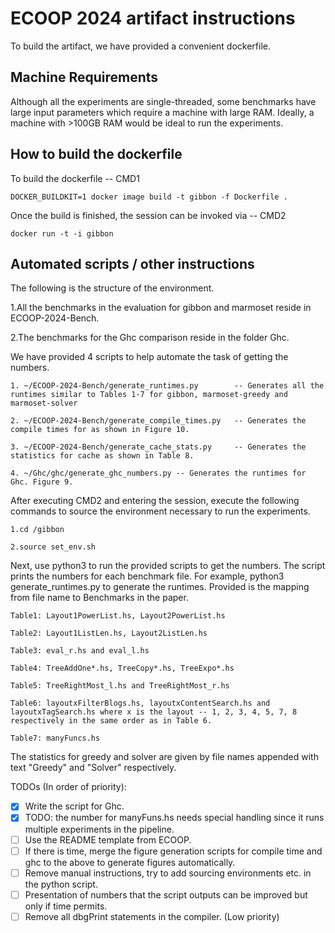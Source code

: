 # ECOOP 2024 artifact instructions 

To build the artifact, we have provided a convenient dockerfile.

## Machine Requirements 

Although all the experiments are single-threaded, some benchmarks have large input parameters which 
require a machine with large RAM. Ideally, a machine with >100GB RAM would be ideal to run the 
experiments.  

## How to build the dockerfile

To build the dockerfile -- CMD1

```
DOCKER_BUILDKIT=1 docker image build -t gibbon -f Dockerfile .
```

Once the build is finished, the session can be invoked via -- CMD2

```
docker run -t -i gibbon
```

## Automated scripts / other instructions

The following is the structure of the environment. 

1.All the benchmarks in the evaluation for gibbon and marmoset reside in ECOOP-2024-Bench.

2.The benchmarks for the Ghc comparison reside in the folder Ghc. 


We have provided 4 scripts to help automate the task of getting the numbers. 

```
1. ~/ECOOP-2024-Bench/generate_runtimes.py        -- Generates all the runtimes similar to Tables 1-7 for gibbon, marmoset-greedy and marmoset-solver

2. ~/ECOOP-2024-Bench/generate_compile_times.py   -- Generates the compile times for as shown in Figure 10.

3. ~/ECOOP-2024-Bench/generate_cache_stats.py     -- Generates the statistics for cache as shown in Table 8.

4. ~/Ghc/ghc/generate_ghc_numbers.py -- Generates the runtimes for Ghc. Figure 9. 
```

After executing CMD2 and entering the session, execute the following commands to source the environment necessary to run the experiments. 

```
1.cd /gibbon 

2.source set_env.sh 
```

Next, use python3 to run the provided scripts to get the numbers. 
The script prints the numbers for each benchmark file. 
For example, python3 generate_runtimes.py to generate the runtimes.
Provided is the mapping from file name to Benchmarks in the paper.

```
Table1: Layout1PowerList.hs, Layout2PowerList.hs 

Table2: Layout1ListLen.hs, Layout2ListLen.hs 

Table3: eval_r.hs and eval_l.hs 

Table4: TreeAddOne*.hs, TreeCopy*.hs, TreeExpo*.hs 

Table5: TreeRightMost_l.hs and TreeRightMost_r.hs 

Table6: layoutxFilterBlogs.hs, layoutxContentSearch.hs and layoutxTagSearch.hs where x is the layout -- 1, 2, 3, 4, 5, 7, 8 respectively in the same order as in Table 6.

Table7: manyFuncs.hs 
```

The statistics for greedy and solver are given by file names appended with text "Greedy" and "Solver" respectively.

TODOs (In order of priority): 

- [x] Write the script for Ghc.
- [x] TODO: the number for manyFuns.hs needs special handling since it runs multiple experiments in the pipeline. 
- [ ] Use the README template from ECOOP.
- [ ] If there is time, merge the figure generation scripts for compile time and ghc to the above to generate figures automatically.
- [ ] Remove manual instructions, try to add sourcing environments etc. in the python script. 
- [ ] Presentation of numbers that the script outputs can be improved but only if time permits.
- [ ] Remove all dbgPrint statements in the compiler. (Low priority)
